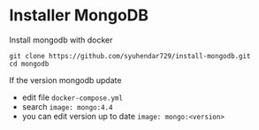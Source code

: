 # Installer MongoDB
Install mongodb with docker
```
git clone https://github.com/syuhendar729/install-mongodb.git
cd mongodb
```

If the version mongodb update
- edit file `docker-compose.yml`
- search `image: mongo:4.4`
- you can edit version up to date `image: mongo:<version>`


